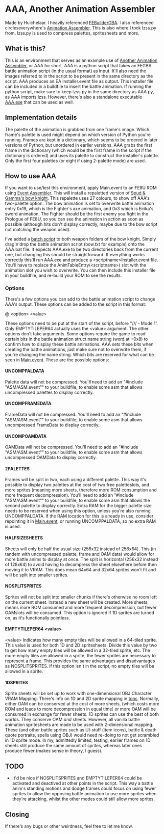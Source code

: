 # AAA, Another Animation Assembler
Made by Huichelaar. I heavily referenced [FEBuilderGBA](https://github.com/FEBuilderGBA/FEBuilderGBA/blob/master/FEBuilderGBA/ImageUtilOAM.cs). I also referenced circleseverywhere's [Animation Assembler](https://www.dropbox.com/sh/xe3bk2tn87zboif/AACTeniihbt-NQWrTpn6F5OSa?dl=0). This is also where I took lzss.py from. lzss.py is used to compress palettes, spritesheets and more.

## What is this?
This is an environment that serves as an example use of [Another Animation Assembler](Anims/AAA.py), or AAA for short. AAA is a python script that takes an FEGBA battle animation script (in the usual format) as input. It'll also need the images referred to in the script to be present in the same directory as the script. AAA produces an EA Installer.event file as output. This installer file can be included in a buildfile to insert the battle animation. If running the python script, make sure to keep lzss.py in the same directory as AAA.py, as AAA imports lzss. However, there's also a standalone executable [AAA.exe](Anims/AAA.exe) that can be used as well.

## Implementation details
The palette of the animation is grabbed from one frame's image. Which frame's palette is used might depend on which version of Python you're running. Frames are kept in a dictionary, which seems to be ordered in later versions of Python, but unordered in earlier versions. AAA grabs the first frame in the dictionary (which would be the first frame in the script if the dictionary is ordered) and uses its palette to construct the installer's palette. Only the first four palettes (or eight if using 2-palette mode) are used. 

## How to use AAA
If you want to use/test this environment, apply Main.event to an FE8U ROM using [Event Assembler](https://www.dropbox.com/s/4mql123thxb78kw/Event%20Assembler%20V11.1.3.zip?dl=0). This will install a repaletted version of [Spud & Gamma's bow knight](https://feuniverse.us/t/fire-emblem-resource-repository-battle-animations-portraits-music-etc/3326/1084). This repalette uses 27 colours, to show off AAA's two-palette option. The bow animation is set to overwrite battle animation entry 0x19, which is the Fighter's axe animation, and 0x3 which is Eirika's sword animation. The Fighter should be the first enemy you fight in the Prologue of FE8U, so you can see the animation in action as soon as possible (although hits don't display correctly, maybe due to the bow script not matching the weapon used).

I've added a [batch script](Anims/BowKn/5.%20Bow/AAA.bat) to both weapon folders of the bow knight. Simply drag'n'drop the battle animation script (bow.txt for example) onto the AAA.bat file. It expects AAA.exe to be two directories back from the current one, but changing this should be straightforward. If everything works correctly this'll run AAA.exe and produce a \<scriptname\>Installer.event file. You'll have to replace the AnimTableEntry(\<scriptname\>) slot with the animation slot you wish to overwrite. You can then include this installer file in your buildfile, and re-build your ROM to see the results.

### Options
There's a few options you can add to the battle animation script to change AAA's output. These options can be added to the script in this format:

\@ \<option\> \<value\>

These options need to be put at the start of the script, before "\/\/\/ \- Mode 1". Only EMPTYTILEPER64 actually uses the \<value\> argument. The other options don't take arguments. Some options require the game to read certain bits in the battle animation struct name string (word at +0x8) to confirm how to display these battle animations. AAA sets these bits when creating the battle animations, just make sure not to overwrite them, if you're changing the name string. Which bits are reserved for what can be seen in [Main.event](Main.event). These are the possible options:

#### UNCOMPPALDATA
Palette data will not be compressed. You'll need to add an "\#include "ASM/ASM.event"" to your buildfile, to enable some asm that allows uncompressed palettes to display correctly.

#### UNCOMPFRAMEDATA
FrameData will not be compressed. You'll need to add an "\#include "ASM/ASM.event"" to your buildfile, to enable some asm that allows uncompressed FrameData to display correctly.

#### UNCOMPOAMDATA
OAMData will not be compressed. You'll need to add an "\#include "ASM/ASM.event"" to your buildfile, to enable some asm that allows uncompressed OAMData to display correctly.

#### 2PALETTES
Frames will be split in two, each using a different palette. This way it's possible to display two palettes at the cost of two free paletteslots, and more sprites (meaning more sheets, therefore more ROM consumption and more frequent decompression). You'll need to add an "\#include "ASM/ASM.event"" to your buildfile, to enable some asm that allows the second palette to display correctly. Extra RAM for the bigger palette size needs to be reserved when using this option, unless you're also running UNCOMPPALDATA. If the RAM location for this is already in use, consider repointing it in [Main.event](Main.event), or running UNCOMPPALDATA, so no extra RAM is used.

#### HALFSIZESHEETS
Sheets will only be half the usual size (256x32 instead of 256x64). This (in tandem with uncompressed palette, frame and OAM data) would allow for more battle anims to display at once. The split is horizontal (256x32 instead of 128x64) to avoid having to decompress the sheet elsewhere before then moving it to VRAM. This does mean 64x64 and 32x64 sprites won't fit and will be split into smaller sprites.

#### NOSPLITSPRITES
Sprites will not be split into smaller chunks if there's otherwise no room left on the current sheet. Instead a new sheet will be created. More sheets means more ROM consumed and more frequent decompression, but fewer OAMslots will be consumed. This option is ignored if 1D sprites are turned on, as it's functionally pointless.

#### EMPTYTILEPER64 \<value\>
\<value\> Indicates how many empty tiles will be allowed in a 64-tiled sprite. This value is used for both 1D and 2D spritesheets. Divide this value by two to get how many empty tiles will be allowed in a 32-tiled sprite, etc. The more empty tiles are allowed in a sprite, the fewer sprites are necessary to represent a frame. This provides the same advantages and disadvantages as NOSPLITSPRITES. If this option isn't in the script, no empty tiles will be allowed in a sprite.

#### 1DSPRITES
Sprite sheets will be set up to work with one-dimensional OBJ Character VRAM Mapping. There's info on 1D and 2D sprite mapping in [tonc](https://www.coranac.com/tonc/text/regobj.htm#sec-tiles). Normally, either OAM can be conserved at the cost of more sheets, (which costs more ROM and leads to more decompression in equal time) or more OAM will be consumed in exchange for fewer sheets. 1D sprites can use the best of both worlds. They conserve OAM *and* sheets. However, all vanilla battle animation spritesheets are made to be used with 2-dimensional mapping. These (and other battle sprites such as UI-stuff (item icons), battle & death quote portraits, spells using OBJ) would need re-doing to not get scrambled in 1D sprite mode. In my, admittedly limited, testing, earlier frames on 1D sheets still produce the same amount of sprites, whereas later ones produce fewer (makes sense in theory, I guess).

## TODO
- It'd be nice if NOSPLITSPRITES and EMPTYTILEPER64 could be activated and deactived at other points in the script. This way a battle anim's standing motions and dodge frames could focus on using fewer sprites to allow the opposing battle animation to use more sprites when they're attacking, whilst the other modes could still allow more sprites.

## Closing
If there's any bugs or other weirdness, feel free to let me know.